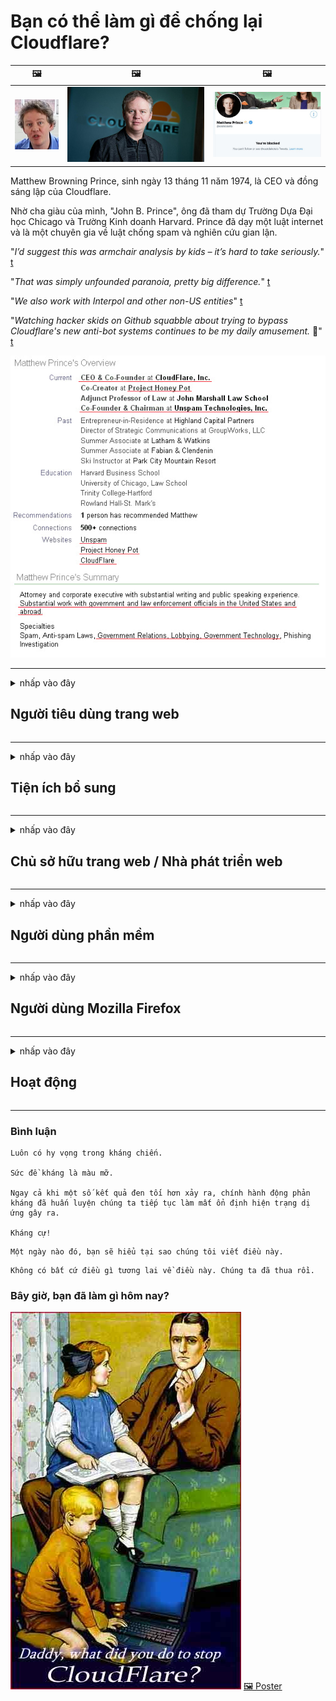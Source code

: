 # Bạn có thể làm gì để chống lại Cloudflare?

| 🖼 | 🖼 | 🖼 |
| --- | --- | --- |
| ![](../image/matthew_prince_teen.jpg) | ![](../image/matthew_prince.jpg) | ![](../image/blockedbymatthewprince.jpg) |


Matthew Browning Prince, sinh ngày 13 tháng 11 năm 1974, là CEO và đồng sáng lập của Cloudflare.

Nhờ cha giàu của mình, "John B. Prince", ông đã tham dự Trường Dựa Đại học Chicago và Trường Kinh doanh Harvard.
Prince đã dạy một luật internet và là một chuyên gia về luật chống spam và nghiên cứu gian lận.


"*I’d suggest this was armchair analysis by kids – it’s hard to take seriously.*" [t](https://www.theguardian.com/technology/2015/nov/19/cloudflare-accused-by-anonymous-helping-isis)

"*That was simply unfounded paranoia, pretty big difference.*"  [t](https://twitter.com/xxdesmus/status/992757936123359233)

"*We also work with Interpol and other non-US entities*" [t](https://twitter.com/eastdakota/status/1203028504184360960)

"*Watching hacker skids on Github squabble about trying to bypass Cloudflare's new anti-bot systems continues to be my daily amusement.* 🍿" [t](https://twitter.com/eastdakota/status/1273277839102656515)


![](../image/whoismp.jpg)

---


<details>
<summary>nhấp vào đây

## Người tiêu dùng trang web
</summary>


- Nếu trang web bạn thích đang sử dụng Cloudflare, hãy yêu cầu họ không sử dụng Cloudflare.
  - Rên rỉ trên các phương tiện truyền thông xã hội như Facebook, Reddit, Twitter hoặc Mastodon không có gì khác biệt. [Hành động lớn hơn thẻ bắt đầu bằng #.](https://twitter.com/phyzonloop/status/1274132092490862594)
  - Cố gắng liên hệ với chủ sở hữu trang web nếu bạn muốn làm cho mình trở nên hữu ích.

[Cloudflare cho biết](https://github.com/Eloston/ungoogled-chromium/issues/783):
```
Chúng tôi khuyên bạn nên liên hệ với quản trị viên của các dịch vụ hoặc trang web cụ thể mà bạn gặp sự cố và chia sẻ kinh nghiệm của bạn.
```

[Nếu bạn không yêu cầu nó, chủ sở hữu trang web không bao giờ biết vấn đề này.](../PEOPLE.md)

![](../image/liberapay.jpg)

[Ví dụ thành công](https://counterpartytalk.org/t/turn-off-cloudflare-on-counterparty-co-plz/164/5).<br>
Bạn có một vấn đề? [Nâng cao giọng nói của bạn ngay bây giờ.](https://github.com/maraoz/maraoz.github.io/issues/1) Ví dụ bên dưới.

```
Bạn chỉ đang giúp kiểm duyệt công ty và giám sát hàng loạt.
http://crimeflare.eu.org
```

```
Trang web của bạn nằm trong khu vườn có tường bao quanh riêng tư lạm dụng quyền riêng tư của CloudFlare.
http://crimeflare.eu.org
```

- Hãy dành một chút thời gian để đọc chính sách bảo mật của trang web.
  - nếu trang web đứng sau Cloudflare hoặc trang web đang sử dụng các dịch vụ được kết nối với Cloudflare.

Nó phải giải thích "Cloudflare" là gì và yêu cầu quyền chia sẻ dữ liệu của bạn với Cloudflare. Nếu không làm như vậy sẽ dẫn đến vi phạm lòng tin và trang web được đề cập nên tránh.

[Một ví dụ về chính sách bảo mật được chấp nhận là ở đây](https://archive.is/bDlTz) ("Subprocessors" > "Entity Name")

```
Tôi đã đọc chính sách bảo mật của bạn và tôi không thể tìm thấy từ Cloudflare.
Tôi từ chối chia sẻ dữ liệu với bạn nếu bạn tiếp tục cung cấp dữ liệu của tôi cho Cloudflare.
http://crimeflare.eu.org
```

Đây là một ví dụ về chính sách bảo mật không có từ Cloudflare.
[Liberland Jobs](https://archive.is/daKIr) [privacy policy](https://docsend.com/view/feiwyte):

![](../image/cfwontobey.jpg)

Cloudflare có chính sách bảo mật của riêng họ.
[Cloudflare yêu thích những người làm chuyện phiếm.](https://www.reddit.com/r/GamerGhazi/comments/2s64fe/be_wary_reporting_to_cloudflare/)

Đây là một ví dụ điển hình cho biểu mẫu đăng ký của trang web.
AFAIK, không có trang web nào làm được điều này. Bạn sẽ tin tưởng họ?

```
Bằng cách nhấp vào “Đăng ký XYZ”, bạn đồng ý với các điều khoản dịch vụ và tuyên bố về quyền riêng tư của chúng tôi.
Bạn cũng đồng ý chia sẻ dữ liệu của mình với Cloudflare và cũng đồng ý với tuyên bố về quyền riêng tư của cloudflare.
Nếu Cloudflare làm rò rỉ thông tin của bạn hoặc không cho phép bạn kết nối với máy chủ của chúng tôi, đó không phải là lỗi của chúng tôi. [*]

[ Đăng ký ] [ tôi không đồng ý ]
```
[*] [PEOPLE.md](../PEOPLE.md)


- Cố gắng không sử dụng dịch vụ của họ. Hãy nhớ rằng bạn đang bị Cloudflare theo dõi.
  - ["I'm in your TLS, sniffin' your passworz"](../image/iminurtls.jpg)

- Tìm kiếm trang web khác. Có những lựa chọn thay thế và cơ hội trên internet!

- Thuyết phục bạn bè của bạn sử dụng Tor hàng ngày.
  - Ẩn danh phải là tiêu chuẩn của Internet mở!
  - [Lưu ý rằng dự án Tor không thích dự án này.](../HISTORY.md)

</details>

------

<details>
<summary>nhấp vào đây

## Tiện ích bổ sung
</summary>

- Nếu trình duyệt của bạn là Firefox, Tor Browser hoặc Ungoogled Chromium, hãy sử dụng một trong những tiện ích bổ sung bên dưới.
  - Nếu bạn muốn thêm tiện ích bổ sung mới khác, hãy hỏi về nó trước.


| Tên | Nhà phát triển | Ủng hộ | Có thể chặn | Có thể thông báo | Chrome |
| -------- | -------- | -------- | -------- | -------- | -------- |
| [Bloku Cloudflaron MITM-Atakon](../subfiles/addon/bcma.md) | #Addon | [ ? ](http://crimeflare.eu.org/) | **Đúng**     | **Đúng**     |  **Đúng** |
| [Ĉu ligoj estas vundeblaj al MITM-atako?](../subfiles/addon/ismm.md) | #Addon | [ ? ](http://crimeflare.eu.org/) | Không     | **Đúng**     |  **Đúng** |
| [Ĉu ĉi tiuj ligoj blokos Tor-uzanton?](../subfiles/addon/isat.md) | #Addon | [ ? ](http://crimeflare.eu.org/) | Không     | **Đúng**     |  **Đúng** |
| [Block Cloudflare MITM Attack](https://trac.torproject.org/projects/tor/attachment/ticket/24351/block_cloudflare_mitm_attack-1.0.14.1-an%2Bfx.xpi)<br>[**DELETED BY TOR PROJECT**](../HISTORY.md) | nullius | [ ? ](../tool/block_cloudflare_mitm_fx), [Link](http://crimeflare.eu.org/) | **Đúng**     | **Đúng**     |  Không |
| [TPRB](http://sw.nnpaefp7pkadbxxkhz2agtbv2a4g5sgo2fbmv3i7czaua354334uqqad.onion/) | Sw | [ ? ](http://sw.nnpaefp7pkadbxxkhz2agtbv2a4g5sgo2fbmv3i7czaua354334uqqad.onion/) | **Đúng**     | **Đúng**     |  Không |
| [Detect Cloudflare](https://addons.mozilla.org/en-US/firefox/addon/detect-cloudflare/) | Frank Otto | [ ? ](https://github.com/traktofon/cf-detect) | Không     | **Đúng**     |  Không |
| [True Sight](https://addons.mozilla.org/en-US/firefox/addon/detect-cloudflare-plus/) | claustromaniac | [ ? ](https://github.com/claustromaniac/detect-cloudflare-plus) | Không     | **Đúng**     |  Không |
| [Which Cloudflare datacenter am I visiting?](https://addons.mozilla.org/en-US/firefox/addon/cf-pop/) | 依云 | [ ? ](https://github.com/lilydjwg/cf-pop) | Không     | **Đúng**     |  Không |
| [My Privacy DNS - Link Details](https://mypdns.org/infrastructure/mypdns-reporter/-/blob/master/client/addon.md#mypdns-link-details) | My Privacy DNS | [ ? ](https://mypdns.org/MypDNS/support/-/issues) | Ingen     | **Ja**     |  Ingen |


- "Decentraleyes" có thể dừng kết nối với "CDNJS (Cloudflare)".
  - Nó ngăn rất nhiều yêu cầu truy cập mạng và cung cấp các tệp cục bộ để giữ cho các trang web không bị phá vỡ.
  - Nhà phát triển đã trả lời: "[very concerning indeed](https://github.com/Synzvato/decentraleyes/issues/236#issuecomment-352049501)", "[widespread usage severely centralizes the web](https://github.com/Synzvato/decentraleyes/issues/251#issuecomment-366752049)"

- [Bạn cũng có thể xóa hoặc không tin cậy chứng chỉ Cloudflare khỏi Tổ chức phát hành chứng chỉ (CA) của mình.](https://www.ssl.com/how-to/remove-root-certificate-firefox/)

</details>

------

<details>
<summary>nhấp vào đây

## Chủ sở hữu trang web / Nhà phát triển web
</summary>


![](../image/word_cloudflarefree.jpg)

- Không sử dụng giải pháp Cloudflare, Giai đoạn.
  - Bạn có thể làm tốt hơn thế, phải không? [Dưới đây là cách xóa đăng ký, gói, miền hoặc tài khoản Cloudflare.](https://support.cloudflare.com/hc/en-us/articles/200167776-Removing-subscriptions-plans-domains-or-accounts)

| 🖼 | 🖼 |
| --- | --- |
| ![](../image/htmlalertcloudflare.jpg) | ![](../image/htmlalertcloudflare2.jpg) |

- Muốn có nhiều khách hàng hơn? Bạn biết phải làm gì. Gợi ý là "dòng trên".
  - [Xin chào, bạn đã viết "Chúng tôi rất coi trọng quyền riêng tư của bạn" nhưng tôi gặp "Lỗi 403 Cấm Proxy Ẩn danh Không được phép".](https://it.slashdot.org/story/19/02/19/0033255/stop-saying-we-take-your-privacy-and-security-seriously) Tại sao bạn lại chặn Tor Hoặc VPN? Và tại sao bạn lại chặn các email tạm thời?

![](../image/anonexist.jpg)

- Sử dụng Cloudflare sẽ làm tăng khả năng ngừng hoạt động. Khách truy cập không thể truy cập vào trang web của bạn nếu máy chủ của bạn gặp sự cố hoặc Cloudflare không hoạt động.
  - [Bạn có thực sự nghĩ rằng Cloudflare không bao giờ đi xuống không?](https://www.ibtimes.com/cloudflare-down-not-working-sites-producing-504-gateway-timeout-errors-2618008) [Another](https://twitter.com/Jedduff/status/1097875615997399040) [sample](https://twitter.com/search?f=tweets&vertical=default&q=Cloudflare%20is%20having%20problems). [Need more](../PEOPLE.md)?

![](../image/cloudflareinternalerror.jpg)

- Việc sử dụng Cloudflare để ủy quyền cho "dịch vụ API", "máy chủ cập nhật phần mềm" hoặc "nguồn cấp dữ liệu RSS" sẽ gây hại cho khách hàng của bạn. Một khách hàng đã gọi cho bạn và nói rằng "Tôi không thể sử dụng API của bạn nữa", và bạn không biết chuyện gì đang xảy ra. Cloudflare có thể âm thầm chặn khách hàng của bạn. Bạn nghĩ nó ổn chứ?
  - Có nhiều ứng dụng khách đọc RSS và dịch vụ trực tuyến đọc RSS. Tại sao bạn xuất bản nguồn cấp RSS nếu bạn không cho phép mọi người đăng ký?

![](../image/rssfeedovercf.jpg)

- Bạn có cần chứng chỉ HTTPS không? Sử dụng "Let's Encrypt" hoặc chỉ cần mua nó từ công ty CA.

- Bạn có cần máy chủ DNS không? Không thể thiết lập máy chủ của riêng bạn? Còn họ thì sao: [Hurricane Electric Free DNS](https://dns.he.net/), [Dyn.com](https://dyn.com/dns/), [1984 Hosting](https://www.1984hosting.com/), [Afraid.Org (Quản trị viên xóa tài khoản của bạn nếu bạn sử dụng TOR)](https://freedns.afraid.org/)
  - [Alternativoj al DNS](../subfiles/alternative/domaindns.md)

- Tìm kiếm dịch vụ lưu trữ? Chỉ miễn phí? Còn họ thì sao: [Onion Service](http://vww6ybal4bd7szmgncyruucpgfkqahzddi37ktceo3ah7ngmcopnpyyd.onion/en/security/network-security/tor/onionservices-best-practices), [Free Web Hosting Area](https://freewha.com/), [Autistici/Inventati Web Site Hosting](https://www.autinv5q6en4gpf4.onion/services/website), [Github Pages](https://pages.github.com/), [Surge](https://surge.sh/)
  - [Các lựa chọn thay thế cho Cloudflare](../subfiles/alternative/cloudflare.md)

- Bạn có đang sử dụng "cloudflare-ipfs.com" không? [Bạn có biết Cloudflare IPFS là xấu?](../PEOPLE.md)

- Cài đặt Tường lửa Ứng dụng Web như OWASP và Fail2Ban trên máy chủ của bạn và định cấu hình nó đúng cách.
  - Chặn Tor không phải là một giải pháp. Đừng trừng phạt tất cả mọi người chỉ vì những người dùng xấu nhỏ.

- Chuyển hướng hoặc chặn người dùng "Cloudflare Warp" truy cập vào trang web của bạn. Và cung cấp lý do nếu bạn có thể.

> Danh sách IP: "[Dải IP hiện tại của Cloudflare](cloudflare_inc/)"

> A: Chỉ cần chặn chúng

```
server {
...
deny 173.245.48.0/20;
deny 103.21.244.0/22;
deny 103.22.200.0/22;
deny 103.31.4.0/22;
deny 141.101.64.0/18;
deny 108.162.192.0/18;
deny 190.93.240.0/20;
deny 188.114.96.0/20;
deny 197.234.240.0/22;
deny 198.41.128.0/17;
deny 162.158.0.0/15;
deny 104.16.0.0/12;
deny 172.64.0.0/13;
deny 131.0.72.0/22;
deny 2400:cb00::/32;
deny 2606:4700::/32;
deny 2803:f800::/32;
deny 2405:b500::/32;
deny 2405:8100::/32;
deny 2a06:98c0::/29;
deny 2c0f:f248::/32;
...
}
```

> B: Chuyển hướng đến trang cảnh báo

```
http {
...
geo $iscf {
default 0;
173.245.48.0/20 1;
103.21.244.0/22 1;
103.22.200.0/22 1;
103.31.4.0/22 1;
141.101.64.0/18 1;
108.162.192.0/18 1;
190.93.240.0/20 1;
188.114.96.0/20 1;
197.234.240.0/22 1;
198.41.128.0/17 1;
162.158.0.0/15 1;
104.16.0.0/12 1;
172.64.0.0/13 1;
131.0.72.0/22 1;
2400:cb00::/32 1;
2606:4700::/32 1;
2803:f800::/32 1;
2405:b500::/32 1;
2405:8100::/32 1;
2a06:98c0::/29 1;
2c0f:f248::/32 1;
}
...
}

server {
...
if ($iscf) {rewrite ^ https://example.com/cfwsorry.php;}
...
}

<?php
header('HTTP/1.1 406 Not Acceptable');
echo <<<CLOUDFLARED
Thank you for visiting ourwebsite.com!<br />
We are sorry, but we can't serve you because your connection is being intercepted by Cloudflare.<br />
Please read http://crimeflare.eu.org for more information.<br />
CLOUDFLARED;
die();
```

- Thiết lập Dịch vụ Tor Onion hoặc I2P insite nếu bạn tin vào sự tự do và chào đón những người dùng ẩn danh.

- Yêu cầu lời khuyên từ các nhà khai thác trang web kép Clearnet / Tor khác và kết bạn ẩn danh!

</details>

------

<details>
<summary>nhấp vào đây

## Người dùng phần mềm
</summary>


- Discord đang sử dụng CloudFlare. Các lựa chọn thay thế? Chúng tôi đề nghị [**Briar** (Android)](https://f-droid.org/en/packages/org.briarproject.briar.android/), [Ricochet (PC)](https://ricochet.im/), [Tox + Tor (Android/PC)](https://tox.chat/download.html)
  - Briar bao gồm daemon Tor nên bạn không cần phải cài đặt Orbot.
  - Các nhà phát triển Qwtch, Quyền riêng tư mở, đã xóa dự án stop_cloudflare khỏi dịch vụ git của họ mà không cần thông báo.

- Nếu bạn sử dụng Debian GNU / Linux hoặc bất kỳ dẫn xuất nào, hãy đăng ký: [bug #831835](https://bugs.debian.org/cgi-bin/bugreport.cgi?bug=831835). Và nếu bạn có thể, hãy giúp xác minh bản vá và giúp người bảo trì đưa ra kết luận đúng đắn về việc liệu nó có nên được chấp nhận hay không.

- Luôn đề xuất các trình duyệt này.

| Tên | Nhà phát triển | Ủng hộ | Bình luận |
| -------- | -------- | -------- | -------- |
| [Ungoogled-Chromium](https://ungoogled-software.github.io/ungoogled-chromium-binaries/) | Eloston | [ ? ](https://github.com/Eloston/ungoogled-chromium) | PC (Win, Mac, Linux)  _!Tor_ |
| [Bromite](https://www.bromite.org/fdroid) | Bromite | [ ? ](https://github.com/bromite/bromite/issues) | Android  _!Tor_ |
| [Tor Browser](https://www.torproject.org/download/) | Tor Project | [ ? ](https://support.torproject.org/) | PC (Win, Mac, Linux)  _Tor_|
| [Tor Browser Android](https://www.torproject.org/download/) | Tor Project | [ ? ](https://support.torproject.org/) | Android  _Tor_|
| [Onion Browser](https://itunes.apple.com/us/app/onion-browser/id519296448?mt=8) | Mike Tigas | [ ? ](https://github.com/OnionBrowser/OnionBrowser/issues) | Apple iOS  _Tor_|
| [GNU/Icecat](https://www.gnu.org/software/gnuzilla/) | GNU | [ ? ](https://www.gnu.org/software/gnuzilla/) | PC (Linux) |
| [IceCatMobile](https://f-droid.org/en/packages/org.gnu.icecat/) | GNU | [ ? ](https://lists.gnu.org/mailman/listinfo/bug-gnuzilla) | Android |
| [Iridium Browser](https://iridiumbrowser.de/about/) | Iridium | [ ? ](https://github.com/iridium-browser/iridium-browser/) | PC (Win, Mac, Linux, OpenBSD) |


Quyền riêng tư của phần mềm khác là không hoàn hảo. Điều này không có nghĩa là trình duyệt Tor là "hoàn hảo".
Không có 100% an toàn cũng như 100% riêng tư trên internet và công nghệ.

- Bạn không muốn sử dụng Tor? Bạn có thể sử dụng bất kỳ trình duyệt nào có Tor daemon.
  - [Lưu ý rằng dự án Tor không thích điều này.](https://support.torproject.org/tbb/tbb-9/) Sử dụng Tor Browser nếu bạn có thể làm như vậy.
- [Cách sử dụng Chromium với Tor](../subfiles/chromium_tor.md)


Hãy nói về quyền riêng tư của phần mềm khác.

- [Nếu bạn thực sự cần sử dụng Firefox, hãy chọn "Firefox ESR".](https://www.mozilla.org/en-US/firefox/organizations/)
  - [Firefox - Cơ quan giám sát phần mềm gián điệp](https://spyware.neocities.org/articles/firefox.html)
  - [Firefox từ chối tự do ngôn luận, cấm tự do ngôn luận](https://web.archive.org/web/20200423010026/https://reclaimthenet.org/firefox-rejects-free-speech-bans-free-speech-commenting-plugin-dissenter-from-its-extensions-gallery/)
  - ["Hơn 100 phiếu phản đối. Có vẻ như yêu cầu một công ty phần mềm gắn bó với ... phần mềm là quá nhiều trong những ngày này."](https://old.reddit.com/r/firefox/comments/gutdiw/weve_got_work_to_do_the_mozilla_blog/fslbbb6/)
  - [Uh, tại sao Firefox hiển thị cho tôi các liên kết được tài trợ trên thanh URL của tôi?](https://www.reddit.com/r/firefox/comments/jybx2w/uh_why_is_firefox_showing_me_sponsored_links_in/)
  - [Mozilla - Devil Incarnate](https://digdeeper.neocities.org/ghost/mozilla.html)

- [Hãy nhớ rằng, Mozilla đang sử dụng dịch vụ Cloudflare.](https://www.robtex.com/dns-lookup/www.mozilla.org) [Họ cũng đang sử dụng dịch vụ DNS của Cloudflare trên sản phẩm của họ.](https://www.theregister.co.uk/2018/03/21/mozilla_testing_dns_encryption/)

- [Mozilla đã chính thức từ chối tấm vé này.](https://bugzilla.mozilla.org/show_bug.cgi?id=1426618)

- [Firefox Focus là một trò đùa.](https://github.com/mozilla-mobile/focus-android/issues/1743) [Họ hứa sẽ tắt tính năng đo từ xa nhưng họ đã thay đổi.](https://github.com/mozilla-mobile/focus-android/issues/4210)

- [Nhà phát triển PaleMoon / Basilisk yêu thích Cloudflare.](https://github.com/mozilla-mobile/focus-android/issues/1743#issuecomment-345993097)
  - [Máy chủ lưu trữ của Pale Moon bị tấn công và phát tán phần mềm độc hại trong 18 tháng](https://www.reddit.com/r/privacytoolsIO/comments/cc808y/pale_moons_archive_server_hacked_and_spread/)
  - Anh ấy cũng ghét người dùng Tor - "[Hãy để nó thù địch với Tor. Tôi nghĩ rằng hầu hết các trang web nên có thái độ thù địch với Tor nếu xét đến yếu tố lạm dụng cực kỳ cao của nó.](https://github.com/yacy/yacy_search_server/issues/314#issuecomment-565932097)"

- [Waterfox gặp sự cố nghiêm trọng về "điện thoại nhà"](https://spyware.neocities.org/articles/waterfox.html)

- [Google Chrome là một phần mềm gián điệp.](https://www.gnu.org/proprietary/malware-google.en.html)
  - [Google lập hồ sơ hoạt động của bạn.](https://spyware.neocities.org/articles/chrome.html)

- [SRWare Iron làm cho quá nhiều điện thoại kết nối trong nhà.](https://spyware.neocities.org/articles/iron.html) Nó cũng kết nối với các miền của google.

- [Trình theo dõi Facebook / Twitter của Brave Browser đưa vào danh sách trắng.](https://www.bleepingcomputer.com/news/security/facebook-twitter-trackers-whitelisted-by-brave-browser/)
  - [Đây là các vấn đề khác.](https://spyware.neocities.org/articles/brave.html)
  - [ID liên kết sinh học](https://twitter.com/cryptonator1337/status/1269594587716374528)

- [Microsoft Edge cho phép Facebook chạy mã Flash sau lưng người dùng.](https://www.zdnet.com/article/microsoft-edge-lets-facebook-run-flash-code-behind-users-backs/)

- [Vivaldi không tôn trọng quyền riêng tư của bạn.](https://spyware.neocities.org/articles/vivaldi.html)

- [Mức phần mềm gián điệp Opera: Cực cao](https://spyware.neocities.org/articles/opera.html)

- Apple iOS: [Bạn hoàn toàn không nên sử dụng iOS, chủ yếu vì nó là phần mềm độc hại.](https://www.gnu.org/proprietary/malware-apple.html)

Do đó, chúng tôi chỉ đề xuất bảng trên. Không có gì khác.

</details>

------

<details>
<summary>nhấp vào đây

## Người dùng Mozilla Firefox
</summary>


- "Firefox Nightly" sẽ gửi thông tin mức gỡ lỗi đến máy chủ Mozilla mà không có phương pháp chọn không tham gia.
  - [Máy chủ Mozilla đang tấn công Cloudflare](https://www.digwebinterface.com/?hostnames=www.mozilla.org%0D%0Amozilla.cloudflare-dns.com&type=&ns=resolver&useresolver=8.8.4.4&nameservers=)

- Có thể cấm Firefox kết nối với máy chủ Mozilla.
  - [Hướng dẫn các mẫu chính sách của Mozilla](https://github.com/mozilla/policy-templates/blob/master/README.md)
  - Hãy nhớ rằng thủ thuật này có thể ngừng hoạt động trong phiên bản sau vì Mozilla thích tự đưa vào danh sách trắng.
  - Sử dụng tường lửa và bộ lọc DNS để chặn chúng hoàn toàn.

"`/distribution/policies.json`"

>     "WebsiteFilter": {
> 		"Block": [
> 		"*://*.mozilla.com/*",
> 		"*://*.mozilla.net/*",
> 		"*://*.mozilla.org/*",
> 		"*://webcompat.com/*",
> 		"*://*.firefox.com/*",
> 		"*://*.thunderbird.net/*",
> 		"*://*.cloudflare.com/*"
> 		]
>     },


- ~~Báo cáo lỗi trên trình theo dõi của mozilla, yêu cầu họ không sử dụng Cloudflare.~~ Đã có một báo cáo lỗi trên bugzilla. Nhiều người đã gửi lo lắng của họ, tuy nhiên lỗi đã được quản trị viên ẩn vào năm 2018.

- Bạn có thể tắt DoH trong Firefox.
  - [Thay đổi nhà cung cấp DNS mặc định của firefox](../subfiles/change-firefox-dns.md)

![](../image/firefoxdns.jpg)

- [Nếu bạn muốn sử dụng DNS không phải ISP, hãy cân nhắc sử dụng dịch vụ DNS OpenNIC Tier2 hoặc bất kỳ dịch vụ DNS nào không phải của Cloudflare.](https://wiki.opennic.org/start)
![](../image/opennic.jpg)
  - Chặn Cloudflare bằng DNS. [Crimeflare DNS](../subfiles/service/publicdns.md)

- Bạn có thể sử dụng Tor làm trình phân giải DNS. [Nếu bạn không phải là chuyên gia về Tor, hãy đặt câu hỏi tại đây.](https://tor.stackexchange.com/)

> **Làm sao?**
> 1. Tải xuống Tor và cài đặt nó trên máy tính của bạn.
> 2. Thêm dòng này vào tệp "torrc".
> DNSPort 127.0.0.1:53
> 3. Khởi động lại Tor.
> 4. Đặt máy chủ DNS của máy tính của bạn thành "127.0.0.1".

</details>

------

<details>
<summary>nhấp vào đây

## Hoạt động
</summary>


- Nói với những người xung quanh bạn về sự nguy hiểm của Cloudflare.

- [Giúp cải thiện kho lưu trữ này.](http://crimeflare.eu.org)
  - Cả danh sách, các lập luận chống lại nó và các chi tiết.

- [Ghi lại tài liệu và công khai những nơi có vấn đề xảy ra với Cloudflare (và các công ty tương tự), đảm bảo đề cập đến kho lưu trữ này khi bạn làm như vậy](http://crimeflare.eu.org) :)

- Thu hút nhiều người hơn sử dụng Tor theo mặc định để họ có thể trải nghiệm web từ quan điểm của các khu vực khác nhau trên thế giới.

- Bắt đầu các nhóm, trên mạng xã hội và không gian thịt, dành riêng cho việc giải phóng thế giới khỏi Cloudflare.

- Nếu thích hợp, hãy liên kết với các nhóm này trên kho lưu trữ này - đây có thể là nơi để phối hợp làm việc cùng nhau như các nhóm.

- [Bắt đầu một chuồng có thể cung cấp một giải pháp thay thế có ý nghĩa cho Cloudflare.](../subfiles/alternative/cloudflare.md)

- Hãy cho chúng tôi biết về bất kỳ giải pháp thay thế nào để giúp ít nhất cung cấp khả năng bảo vệ nhiều lớp chống lại Cloudflare.

- Nếu bạn là khách hàng của Cloudflare, hãy đặt cài đặt quyền riêng tư của bạn và đợi họ vi phạm.
  - [Sau đó, đưa họ vào các khoản phí chống thư rác / vi phạm quyền riêng tư.](https://twitter.com/thexpaw/status/1108424723233419264)

- Nếu bạn đang ở Hoa Kỳ và trang web được đề cập là một ngân hàng hoặc một kế toán, hãy cố gắng gây áp lực pháp lý theo Đạo luật Gramm – Leach – Bliley hoặc Đạo luật Người Mỹ có Nợ phải trả và báo cáo lại cho chúng tôi xem bạn đạt được bao xa .

- Nếu trang web là trang web của chính phủ, hãy cố gắng gây áp lực pháp lý theo Tu chính án thứ nhất của Hiến pháp Hoa Kỳ.

- Nếu bạn là công dân EU, hãy liên hệ với trang web để gửi thông tin cá nhân của bạn theo Quy định chung về bảo vệ dữ liệu. Nếu họ từ chối cung cấp thông tin của bạn thì đó là hành vi vi phạm pháp luật.

- Đối với các công ty tuyên bố cung cấp dịch vụ trên trang web của họ, hãy thử báo cáo chúng là "quảng cáo sai sự thật" cho các tổ chức bảo vệ người tiêu dùng và BBB. Các trang web Cloudflare được phục vụ bởi các máy chủ Cloudflare.

- [ITU gợi ý trong bối cảnh Hoa Kỳ rằng Cloudflare đang bắt đầu đủ lớn để luật chống độc quyền có thể được áp dụng đối với họ.](https://www.itu.int/en/ITU-T/Workshops-and-Seminars/20181218/Documents/Geoff_Huston_Presentation.pdf)

- Có thể hình dung rằng GNU GPL phiên bản 4 có thể bao gồm một điều khoản chống lại việc lưu trữ mã nguồn đằng sau một dịch vụ như vậy, yêu cầu đối với tất cả các chương trình GPLv4 và mới hơn ít nhất mã nguồn có thể truy cập được thông qua một phương tiện không phân biệt đối xử với người dùng Tor.

- [Se vi uzas Mastodon bonvolu sekvi la konton Mitigator](../subfiles/service/altlink.md).

</details>

------

### Bình luận

```
Luôn có hy vọng trong kháng chiến.

Sức đề kháng là màu mỡ.

Ngay cả khi một số kết quả đen tối hơn xảy ra, chính hành động phản kháng đã huấn luyện chúng ta tiếp tục làm mất ổn định hiện trạng dị ứng gây ra.

Kháng cự!
```

```
Một ngày nào đó, bạn sẽ hiểu tại sao chúng tôi viết điều này.
```

```
Không có bất cứ điều gì tương lai về điều này. Chúng ta đã thua rồi.
```

### Bây giờ, bạn đã làm gì hôm nay?


![](../image/stopcf.jpg) [🖼 Poster](../image/poster/README.md)
